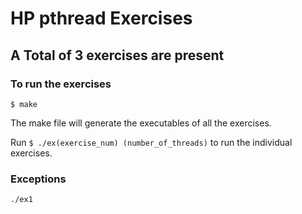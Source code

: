 # HP pthread Exercises
## A Total of 3 exercises are present
### To run the exercises
`$ make`

The make file will generate the executables of all the exercises.

Run `$ ./ex(exercise_num) (number_of_threads)` to run the individual exercises.

### Exceptions
`./ex1`